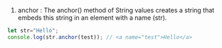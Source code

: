 1. anchor : The anchor() method of String values creates a string that embeds this string in an <a> element with a name (<a name="...">str</a>).
```js
let str="Hello";
console.log(str.anchor(test)); // <a name="test">Hello</a>
```
